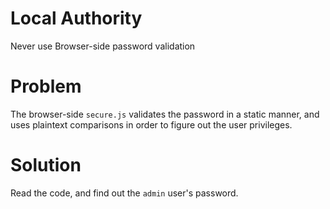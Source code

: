 
# Local Authority

Never use Browser-side password validation


# Problem

The browser-side `secure.js` validates the password in a static
manner, and uses plaintext comparisons in order to figure out
the user privileges.


# Solution

Read the code, and find out the `admin` user's password.

